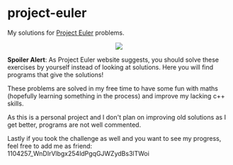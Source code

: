 # project-euler
My solutions for [Project Euler](https://projecteuler.net) problems.

<p align="center"><img src="https://projecteuler.net/profile/Becks27.png#168" /></p>

**Spoiler Alert**: As Project Euler website suggests, you should solve these exercises by yourself instead of looking at solutions.
Here you will find programs that give the solutions!

These problems are solved in my free time to have some fun with maths (hopefully learning something in the process) and improve my lacking c++ skills.

As this is a personal project and I don't plan on improving old solutions as I get better, programs are not well commented.

Lastly if you took the challenge as well and you want to see my progress, feel free to add me as friend: 1104257_WnDIrVlbgx254ldPgqGJWZydBs3lTWoi
